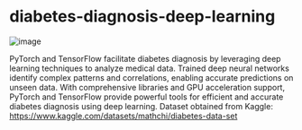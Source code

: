 # diabetes-diagnosis-deep-learning

![image](https://github.com/Divyanalam98/diabetes-diagnosis-deep-learning/assets/63960112/28193211-44f8-411d-aced-8dc53160967c)

PyTorch and TensorFlow facilitate diabetes diagnosis by leveraging deep learning techniques to analyze medical data. 
Trained deep neural networks identify complex patterns and correlations, enabling accurate predictions on unseen data. 
With comprehensive libraries and GPU acceleration support, PyTorch and TensorFlow provide powerful tools for efficient and accurate diabetes diagnosis using deep learning.
Dataset obtained from Kaggle: https://www.kaggle.com/datasets/mathchi/diabetes-data-set
